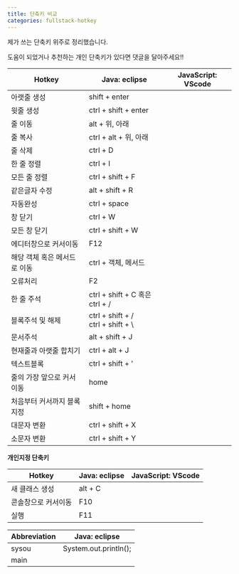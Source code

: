 ```yaml
---
title: 단축키 비교
categories: fullstack-hotkey
---
```


제가 쓰는 단축키 위주로 정리했습니다.

도움이 되었거나 추천하는 개인 단축키가 있다면 댓글을 달아주세요!!


| Hotkey                       | Java: eclipse                          | JavaScript: VScode |
| ---------------------------- | -------------------------------------- | ------------------ |
| 아랫줄 생성                  | shift + enter                          |                    |
| 윗줄 생성                    | ctrl + shift + enter                   |                    |
| 줄 이동                      | alt + 위, 아래                         |                    |
| 줄 복사                      | ctrl + alt + 위, 아래                  |                    |
| 줄 삭제                      | ctrl + D                               |                    |
| 한 줄 정렬                   | ctrl + I                               |                    |
| 모든 줄 정렬                 | ctrl + shift + F                       |                    |
| 같은글자 수정                | alt + shift + R                        |                    |
| 자동완성                     | ctrl + space                           |                    |
| 창 닫기                      | ctrl + W                               |                    |
| 모든 창 닫기                 | ctrl + shift + W                       |                    |
| 에디터창으로 커서이동        | F12                                    |                    |
| 해당 객체 혹은 메서드로 이동 | ctrl + 객체, 메서드                    |                    |
| 오류처리                     | F2                                     |                    |
| 한 줄 주석                   | ctrl + shift + C 혹은 ctrl + /         |                    |
| 블록주석 및 해제             | ctrl + shift + /<br />ctrl + shift + \ |                    |
| 문서주석                     | alt + shift + J                        |                    |
| 현재줄과 아랫줄 합치기       | ctrl + alt + J                         |                    |
| 텍스트블록                   | ctrl + shift + '                       |                    |
| 줄의 가장 앞으로 커서이동    | home                                   |                    |
| 처음부터 커서까지 블록지정   | shift + home                           |                    |
| 대문자 변환                  | ctrl + shift + X                       |                    |
| 소문자 변환                  | ctrl + shift + Y                       |                    |

**개인지정 단축키** 

| Hotkey              | Java: eclipse | JavaScript: VScode |
| ------------------- | ------------- | ------------------ |
| 새 클래스 생성      | alt + C       |                    |
| 콘솔창으로 커서이동 | F10           |                    |
| 실행                | F11           |                    |



| Abbreviation | Java: eclipse         |
| ------------ | --------------------- |
| sysou        | System.out.println(); |
| main         |                       |

